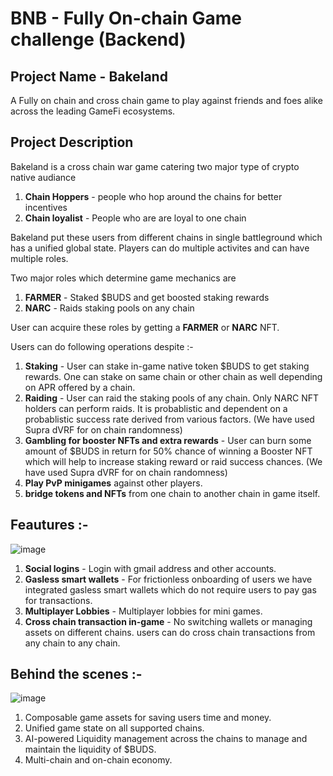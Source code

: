 # BNB - Fully On-chain Game challenge (Backend)

## Project Name - Bakeland

A Fully on chain and cross chain game to play against friends and foes alike across the leading GameFi ecosystems. 

## Project Description

Bakeland is a cross chain war game catering two major type of crypto native audiance 
  1. **Chain Hoppers** - people who hop around the chains for better incentives
  2. **Chain loyalist** - People who are are loyal to one chain

Bakeland put these users from different chains in single battleground which has a unified global state. Players can do multiple activites and can have multiple roles.

Two major roles which determine game mechanics are 
  1. **FARMER** - Staked $BUDS and get boosted staking rewards
  2. **NARC** - Raids staking pools on any chain

User can acquire these roles by getting a **FARMER** or **NARC** NFT. 

Users can do following operations despite :-

  1. **Staking** - User can stake in-game native token $BUDS to get staking rewards. One can stake on same chain or other chain as well depending on APR offered by a chain.
  2. **Raiding** - User can raid the staking pools of any chain. Only NARC NFT holders can perform raids. It is probablistic and dependent on a probablistic success rate derived from various factors. (We have used Supra dVRF for on chain randomness)
  3. **Gambling for booster NFTs and extra rewards** - User can burn some amount of $BUDS in return for 50% chance of winning a Booster NFT which will help to increase staking reward or raid success chances. (We have used Supra dVRF for on chain randomness)
  4. **Play PvP minigames** against other players.
  5. **bridge tokens and NFTs** from one chain to another chain in game itself.

## Feautures :-
  ![image](https://github.com/user-attachments/assets/d25f5c3d-2dd7-4240-8ff6-fe80cdeba359)

  1. **Social logins** - Login with gmail address and other accounts.
  2. **Gasless smart wallets** - For frictionless onboarding of users we have integrated gasless smart wallets which do not require users to pay gas for transactions.
  3. **Multiplayer Lobbies** - Multiplayer lobbies for mini games.
  4. **Cross chain transaction in-game** - No switching wallets or managing assets on different chains. users can do cross chain transactions from any chain to any chain.

## Behind the scenes :-
  ![image](https://github.com/user-attachments/assets/c14aeccc-d06f-43c6-93cd-dde0ad493869)

  1. Composable game assets for saving users time and money.
  2. Unified game state on all supported chains.
  3. AI-powered Liquidity management across the chains to manage and maintain the liquidity of $BUDS.
  4. Multi-chain and on-chain economy.

